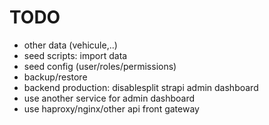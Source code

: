 # TODO
* other data (vehicule,..)
* seed scripts: import data
* seed config (user/roles/permissions)
* backup/restore
* backend production: disablesplit strapi admin dashboard
* use another service for admin dashboard
* use haproxy/nginx/other api front gateway
